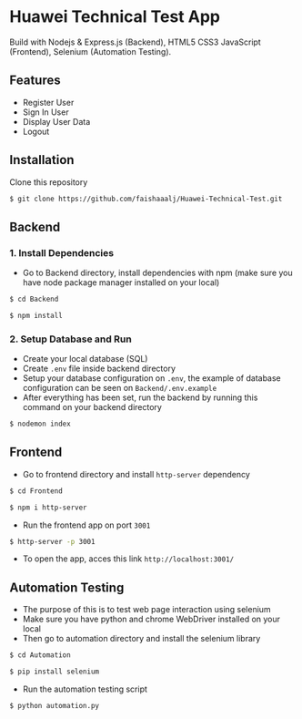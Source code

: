 
# Huawei Technical Test App
Build with Nodejs & Express.js (Backend), HTML5 CSS3 JavaScript (Frontend), Selenium (Automation Testing).
## Features
- Register User
- Sign In User
- Display User Data
- Logout
## Installation
Clone this repository
```bash
$ git clone https://github.com/faishaaalj/Huawei-Technical-Test.git
```
## Backend
### 1. Install Dependencies
- Go to Backend directory, install dependencies with npm (make sure you have node package manager installed on your local)
```bash
$ cd Backend
```
```bash
$ npm install
```
### 2. Setup Database and Run
- Create your local database (SQL)
- Create `.env` file inside backend directory
- Setup your database configuration on `.env`, the example of database configuration can be seen on `Backend/.env.example`
- After everything has been set, run the backend by running this command on your backend directory
```bash
$ nodemon index
```
## Frontend
- Go to frontend directory and install `http-server` dependency
```bash
$ cd Frontend
```
```bash
$ npm i http-server
```
- Run the frontend app on port `3001`
```bash
$ http-server -p 3001
```
- To open the app, acces this link `http://localhost:3001/`
## Automation Testing
- The purpose of this is to test web page interaction using selenium
- Make sure you have python and chrome WebDriver installed on your local
- Then go to automation directory and install the selenium library
```bash
$ cd Automation
```
```bash
$ pip install selenium
```
- Run the automation testing script
```bash
$ python automation.py
```


